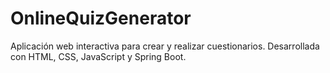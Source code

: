# OnlineQuizGenerator
Aplicación web interactiva para crear y realizar cuestionarios. Desarrollada con HTML, CSS, JavaScript y Spring Boot.
